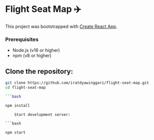 # Flight Seat Map ✈️

This project was bootstrapped with [Create React App](https://github.com/facebook/create-react-app).


### Prerequisites
- Node.js (v16 or higher)
- npm (v8 or higher)

## Clone the repository:
```bash
git clone https://github.com/iratdyawinggari/flight-seat-map.git
cd flight-seat-map

```bash

npm install

    Start development server:

```bash

npm start

